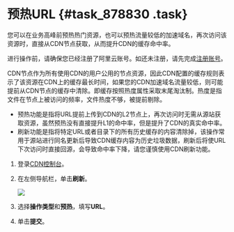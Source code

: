 # 预热URL {#task_878830 .task}

您可以在业务高峰前预热热门资源，也可以预热流量较低的加速域名，再次访问该资源时，直接从CDN节点获取，从而提升CDN的缓存命中率。

进行操作前，请确保您已经注册了阿里云账号。如还未注册，请先完成[注册账号](https://account.aliyun.com/register/register.htm)。

CDN节点作为所有使用CDN的用户公用的节点资源，因此CDN配置的缓存规则表示了该资源在CDN上的缓存最长时间，如果您的CDN加速域名流量较低，则可能提前从CDN节点的缓存中清除。即缓存按照热度属性采取末尾淘汰制。热度是指文件在节点上被访问的频率，文件热度不够，被提前剔除。

-   预热功能是指将URL提前上传到CDN的L2节点上，再次访问时无需从源站获取资源，虽然预热没有直接提升L1的命中率，但是提升了CDN的真实命中率。
-   刷新功能是指将特定URL或者目录下的所有历史缓存的内容清除掉，该操作常用于源站进行同名更新后导致CDN缓存内容为历史垃圾数据，刷新后将使URL下次访问时直接回源，会导致命中率下降，请您谨慎使用CDN刷新功能。

1.  登录[CDN控制台](https://cdnnext.console.aliyun.com/overview)。
2.  在左侧导航栏，单击**刷新**。 

    ![](http://static-aliyun-doc.oss-cn-hangzhou.aliyuncs.com/assets/img/712297/156205192950556_zh-CN.png)

3.  选择**操作类型**和**预热**，填写**URL**。
4.  单击**提交**。

